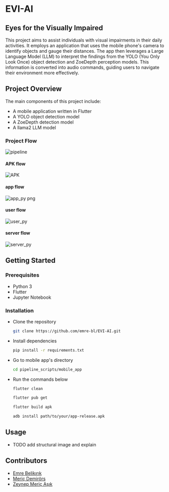 # EVI-AI  
## Eyes for the Visually Impaired  

This project aims to assist individuals with visual impairments in their daily activities. It employs an application that uses the mobile phone's camera to identify objects and gauge their distances. The app then leverages a Large Language Model (LLM) to interpret the findings from the YOLO (You Only Look Once) object detection and ZoeDepth perception models. This information is converted into audio commands, guiding users to navigate their environment more effectively.  

## Project Overview

The main components of this project include:  

- A mobile application written in Flutter  
- A YOLO object detection model  
- A ZoeDepth detection model  
- A llama2 LLM model  

### Project Flow
![pipeline](https://github.com/emre-bl/EVI-AI/assets/105359055/c6755702-0b7c-442a-83f3-564bbb13e46b)

#### APK flow
![APK](https://github.com/emre-bl/EVI-AI/assets/105359055/b0e182aa-1e3e-4212-905a-b563e84b8636)

#### app flow
![app_py png](https://github.com/emre-bl/EVI-AI/assets/105359055/3ecb45de-5cf4-41a7-8566-4e9212a117a3)

#### user flow
![user_py](https://github.com/emre-bl/EVI-AI/assets/105359055/98b2e9d4-d4d9-4f31-baaf-2733ec600490)

#### server flow
![server_py](https://github.com/emre-bl/EVI-AI/assets/105359055/d0ccfef9-c278-488f-a1d7-6a2594469259)

## Getting Started  

### Prerequisites
- Python 3  
- Flutter
- Jupyter Notebook

### Installation

- Clone the repository
  ```bash
  git clone https://github.com/emre-bl/EVI-AI.git
  ```

- Install dependencies
  ```bash
  pip install -r requirements.txt
  ```  

- Go to mobile app's directory  
  ```bash
  cd pipeline_scripts/mobile_app
  ```  

- Run the commands below
  ```bash
  flutter clean
  ```  
  ```bash
  flutter pub get
  ```  
  ```bash
  flutter build apk
  ```  
  ```bash
  adb install path/to/your/app-release.apk
  ```  

## Usage

- TODO add structural image and explain

## Contributors

- [Emre Belikırık](https://github.com/emre-bl)
- [Meriç Demirörs](https://github.com/mericdemirors)
- [Zeynep Meriç Aşık](https://github.com/meric2)
